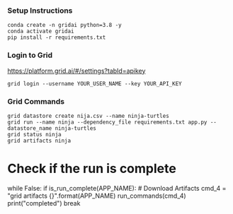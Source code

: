 
### Setup Instructions

```
conda create -n gridai python=3.8 -y
conda activate gridai
pip install -r requirements.txt
```

### Login to Grid
https://platform.grid.ai/#/settings?tabId=apikey

```
grid login --username YOUR_USER_NAME --key YOUR_API_KEY
```

### Grid Commands

```
grid datastore create nija.csv --name ninja-turtles
grid run --name ninja --dependency_file requirements.txt app.py --datastore_name ninja-turtles
grid status ninja
grid artifacts ninja
```

# Check if the run is complete
while False:
    if is_run_complete(APP_NAME):
        # Download Artifacts
        cmd_4 = "grid artifacts {}".format(APP_NAME)
        run_commands(cmd_4)
        print("completed")
        break
